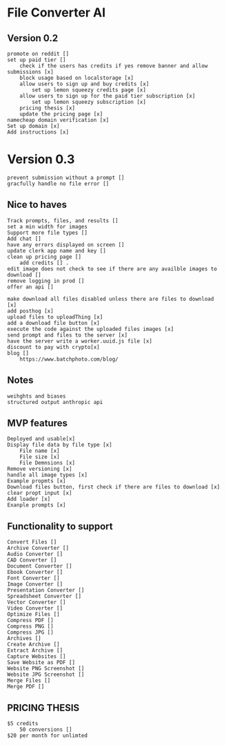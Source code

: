 
# File Converter AI

## Version 0.2 
    promote on reddit []
    set up paid tier []
        check if the users has credits if yes remove banner and allow submissions [x]
        block usage based on localstorage [x]
        allow users to sign up and buy credits [x]
            set up lemon squeezy credits page [x]
        allow users to sign up for the paid tier subscription [x]
            set up lemon squeezy subscription [x]
        pricing thesis [x]
        update the pricing page [x]
    namecheap domain verification [x]
    Set up domain [x]
    Add instructions [x]

# Version 0.3 
    prevent submission without a prompt []
    gracfully handle no file error []


## Nice to haves
    Track prompts, files, and results [] 
    set a min width for images 
    Support more file types []
    Add chat []
    have any errors displayed on screen []
    update clerk app name and key []
    clean up pricing page []
        add credits [] .
    edit image does not check to see if there are any availble images to download []
    remove logging in prod []
    offer an api []

    make download all files disabled unless there are files to download [x]
    add posthog [x]
    upload files to uploadThing [x]
    add a download file button [x]
    execute the code against the uploaded files images [x]
    send prompt and files to the server [x]
    have the server write a worker.uuid.js file [x]
    discount to pay with crypto[x]
    blog []
        https://www.batchphoto.com/blog/

## Notes
    weihghts and biases 
    structured output anthropic api

## MVP features
    Deployed and usable[x]
    Display file data by file type [x]
        File name [x]
        File size [x]
        File Demnsions [x]
    Remove versioning [x]
    handle all image types [x]
    Example propmts [x]
    Download files button, first check if there are files to download [x]
    clear propt input [x]
    Add loader [x]      
    Exanple prompts [x]
    
## Functionality to support
    Convert Files []
    Archive Converter []
    Audio Converter []
    CAD Converter []
    Document Converter []
    Ebook Converter []
    Font Converter []
    Image Converter []
    Presentation Converter []
    Spreadsheet Converter []
    Vector Converter []
    Video Converter []
    Optimize Files []
    Compress PDF []
    Compress PNG []
    Compress JPG []
    Archives []
    Create Archive []
    Extract Archive []
    Capture Websites []
    Save Website as PDF []
    Website PNG Screenshot []
    Website JPG Screenshot []
    Merge Files []
    Merge PDF []

## PRICING THESIS   
    $5 credits 
        50 conversions []
    $20 per month for unlimted 
